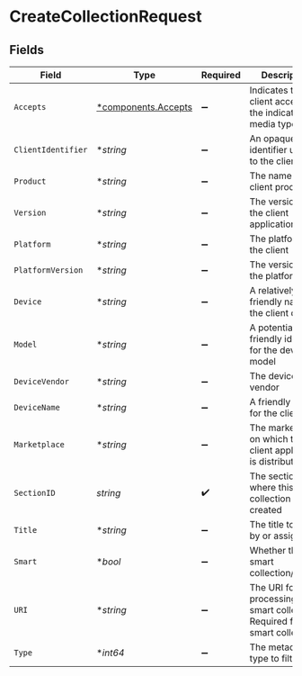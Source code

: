 # CreateCollectionRequest


## Fields

| Field                                                                         | Type                                                                          | Required                                                                      | Description                                                                   | Example                                                                       |
| ----------------------------------------------------------------------------- | ----------------------------------------------------------------------------- | ----------------------------------------------------------------------------- | ----------------------------------------------------------------------------- | ----------------------------------------------------------------------------- |
| `Accepts`                                                                     | [*components.Accepts](../../models/components/accepts.md)                     | :heavy_minus_sign:                                                            | Indicates the client accepts the indicated media types                        |                                                                               |
| `ClientIdentifier`                                                            | **string*                                                                     | :heavy_minus_sign:                                                            | An opaque identifier unique to the client                                     | abc123                                                                        |
| `Product`                                                                     | **string*                                                                     | :heavy_minus_sign:                                                            | The name of the client product                                                | Plex for Roku                                                                 |
| `Version`                                                                     | **string*                                                                     | :heavy_minus_sign:                                                            | The version of the client application                                         | 2.4.1                                                                         |
| `Platform`                                                                    | **string*                                                                     | :heavy_minus_sign:                                                            | The platform of the client                                                    | Roku                                                                          |
| `PlatformVersion`                                                             | **string*                                                                     | :heavy_minus_sign:                                                            | The version of the platform                                                   | 4.3 build 1057                                                                |
| `Device`                                                                      | **string*                                                                     | :heavy_minus_sign:                                                            | A relatively friendly name for the client device                              | Roku 3                                                                        |
| `Model`                                                                       | **string*                                                                     | :heavy_minus_sign:                                                            | A potentially less friendly identifier for the device model                   | 4200X                                                                         |
| `DeviceVendor`                                                                | **string*                                                                     | :heavy_minus_sign:                                                            | The device vendor                                                             | Roku                                                                          |
| `DeviceName`                                                                  | **string*                                                                     | :heavy_minus_sign:                                                            | A friendly name for the client                                                | Living Room TV                                                                |
| `Marketplace`                                                                 | **string*                                                                     | :heavy_minus_sign:                                                            | The marketplace on which the client application is distributed                | googlePlay                                                                    |
| `SectionID`                                                                   | *string*                                                                      | :heavy_check_mark:                                                            | The section where this collection will be created                             |                                                                               |
| `Title`                                                                       | **string*                                                                     | :heavy_minus_sign:                                                            | The title to filter by or assign                                              |                                                                               |
| `Smart`                                                                       | **bool*                                                                       | :heavy_minus_sign:                                                            | Whether this is a smart collection/playlist                                   |                                                                               |
| `URI`                                                                         | **string*                                                                     | :heavy_minus_sign:                                                            | The URI for processing the smart collection.  Required for a smart collection |                                                                               |
| `Type`                                                                        | **int64*                                                                      | :heavy_minus_sign:                                                            | The metadata type to filter by                                                |                                                                               |